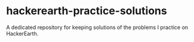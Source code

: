 # hackerearth-practice-solutions
A dedicated repository for keeping solutions of the problems I practice on HackerEarth.

